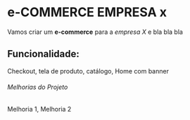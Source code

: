 # e-COMMERCE EMPRESA x

Vamos criar um **e-commerce** para a *empresa X* e bla bla bla

## Funcionalidade:

Checkout, tela de produto, catálogo, Home com banner

###### Melhorias do Projeto

Melhoria 1, Melhoria 2
